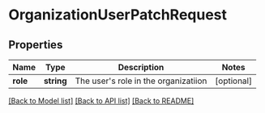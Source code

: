 # OrganizationUserPatchRequest

## Properties
Name | Type | Description | Notes
------------ | ------------- | ------------- | -------------
**role** | **string** | The user&#39;s role in the organizatiion | [optional] 

[[Back to Model list]](../README.md#documentation-for-models) [[Back to API list]](../README.md#documentation-for-api-endpoints) [[Back to README]](../README.md)

